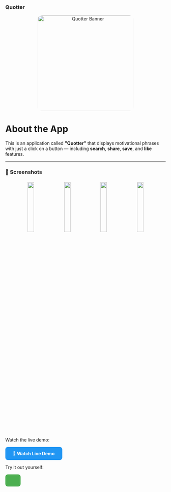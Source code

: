 ### Quotter

<p align="center">
  <img src="https://github.com/user-attachments/assets/96c6eb00-f704-4821-892a-39ff5005867e" alt="Quotter Banner" width="300" style="border-radius: 12px;" />
</p>



# About the App

This is an application called **"Quotter"** that displays motivational phrases with just a click on a button — including **search**, **share**, **save**, and **like** features.

---



### 📸 Screenshots

<p align="center">
  <img src="https://github.com/user-attachments/assets/f2b4de59-00b8-4093-825a-30e73f975a61" style="width: 20%; max-width: 200px; margin: 5px;" />
  <img src="https://github.com/user-attachments/assets/7da4654d-fdba-4d2a-97fb-fc29e8cfc006" style="width: 20%; max-width: 200px; margin: 5px;" />
  <img src="https://github.com/user-attachments/assets/2195f655-5fbc-4e7e-bbe5-e957bb8114b8" style="width: 20%; max-width: 200px; margin: 5px;" />
  <img src="https://github.com/user-attachments/assets/4caeb1c8-6439-4f54-8440-9ff498e4d299" style="width: 20%; max-width: 200px; margin: 5px;" />
</p>

<!-- Live Demo Button -->
<p>Watch the live demo:</p>
<a href="https://drive.google.com/drive/folders/13Voh8BcEIFr_44w0YUBgxPx--Q6qxQ9r" target="_blank" style="
    display: inline-block;
    padding: 12px 24px;
    background-color: #2196F3;
    color: white;
    text-decoration: none;
    font-weight: bold;
    border-radius: 8px;
    transition: background-color 0.3s ease;
">
    🎥 Watch Live Demo
</a>


<!-- Upgraded link with button styling -->
<p>Try it out yourself:</p>
<a href="https://drive.google.com/drive/folders/13POIuxl2stWqtuT4dHoIzQNvt-T0OJHt" target="_blank" style="
    display: inline-block;
    padding: 12px 24px;
    background-color: #4CAF50;
    color: white;
    text-decoration: none;
    font-weight: bold;
    border-radius: 8px;
    transition: background-color 0.3s ease;
  
">
    🚀 Download Beta Version
</a>



